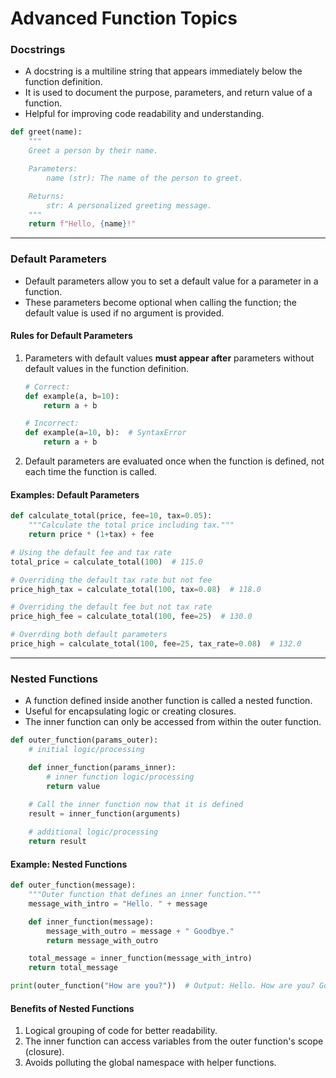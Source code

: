 # Advanced Function Topics

### Docstrings
- A docstring is a multiline string that appears immediately below the function definition.
- It is used to document the purpose, parameters, and return value of a function.
- Helpful for improving code readability and understanding.

```python
def greet(name):
    """
    Greet a person by their name.

    Parameters:
        name (str): The name of the person to greet.

    Returns:
        str: A personalized greeting message.
    """
    return f"Hello, {name}!"
```

---

### Default Parameters
- Default parameters allow you to set a default value for a parameter in a function.
- These parameters become optional when calling the function; the default value is used if no argument is provided.

#### Rules for Default Parameters
1. Parameters with default values **must appear after** parameters without default values in the function definition.
   ```python
   # Correct:
   def example(a, b=10):
       return a + b

   # Incorrect:
   def example(a=10, b):  # SyntaxError
       return a + b
   ```
2. Default parameters are evaluated once when the function is defined, not each time the function is called.

#### Examples: Default Parameters
```python
def calculate_total(price, fee=10, tax=0.05):
    """Calculate the total price including tax."""
    return price * (1+tax) + fee

# Using the default fee and tax rate
total_price = calculate_total(100)  # 115.0

# Overriding the default tax rate but not fee
price_high_tax = calculate_total(100, tax=0.08)  # 118.0

# Overriding the default fee but not tax rate
price_high_fee = calculate_total(100, fee=25)  # 130.0

# Overrding both default parameters
price_high = calculate_total(100, fee=25, tax_rate=0.08)  # 132.0
```

---

### Nested Functions
- A function defined inside another function is called a nested function.
- Useful for encapsulating logic or creating closures.
- The inner function can only be accessed from within the outer function.

```python
def outer_function(params_outer):
    # initial logic/processing

    def inner_function(params_inner):
        # inner function logic/processing
        return value
    
    # Call the inner function now that it is defined
    result = inner_function(arguments)

    # additional logic/processing
    return result
```

#### Example: Nested Functions
```python
def outer_function(message):
    """Outer function that defines an inner function."""
    message_with_intro = "Hello. " + message

    def inner_function(message):
        message_with_outro = message + " Goodbye."
        return message_with_outro

    total_message = inner_function(message_with_intro)
    return total_message

print(outer_function("How are you?"))  # Output: Hello. How are you? Goodbye.
```

#### Benefits of Nested Functions
1. Logical grouping of code for better readability.
2. The inner function can access variables from the outer function's scope (closure).
3. Avoids polluting the global namespace with helper functions.
